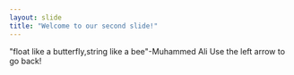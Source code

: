 ```yaml
---
layout: slide
title: "Welcome to our second slide!"
---
```

"float like a butterfly,string like a bee"-Muhammed Ali
Use the left arrow to go back!
